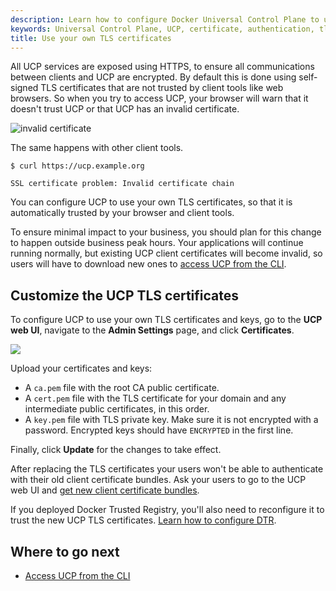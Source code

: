 ```yaml
---
description: Learn how to configure Docker Universal Control Plane to use your own certificates.
keywords: Universal Control Plane, UCP, certificate, authentication, tls
title: Use your own TLS certificates
---
```

All UCP services are exposed using HTTPS, to ensure all communications between clients and UCP are encrypted. By default this is done using self-signed TLS certificates that are not trusted by client tools like web browsers. So when you try to access UCP, your browser will warn that it doesn't trust UCP or that UCP has an invalid certificate.

![invalid certificate](../../images/use-externally-signed-certs-1.png)

The same happens with other client tools.

```none
$ curl https://ucp.example.org

SSL certificate problem: Invalid certificate chain
```

You can configure UCP to use your own TLS certificates, so that it is automatically trusted by your browser and client tools.

To ensure minimal impact to your business, you should plan for this change to happen outside business peak hours. Your applications will continue running normally, but existing UCP client certificates will become invalid, so users will have to download new ones to [access UCP from the CLI](../../user/access-ucp/cli-based-access.md).

## Customize the UCP TLS certificates

To configure UCP to use your own TLS certificates and keys, go to the **UCP web UI**, navigate to the **Admin Settings** page, and click **Certificates**.

![](../../images/use-externally-signed-certs-2.png)

Upload your certificates and keys:

* A `ca.pem` file with the root CA public certificate.
* A `cert.pem` file with the TLS certificate for your domain and any intermediate public certificates, in this order.
* A `key.pem` file with TLS private key. Make sure it is not encrypted with a password. Encrypted keys should have `ENCRYPTED` in the first line.

Finally, click **Update** for the changes to take effect.

After replacing the TLS certificates your users won't be able to authenticate with their old client certificate bundles. Ask your users to go to the UCP web UI and [get new client certificate bundles](../../user/access-ucp/cli-based-access.md).

If you deployed Docker Trusted Registry, you'll also need to reconfigure it to trust the new UCP TLS certificates. [Learn how to configure DTR](/datacenter/dtr/2.2/reference/cli/reconfigure.md).

## Where to go next

* [Access UCP from the CLI](../../user/access-ucp/cli-based-access.md)